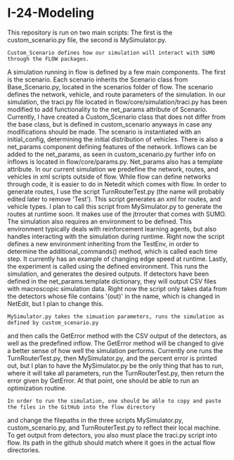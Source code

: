 # I-24-Modeling
This repository is run on two main scripts:
The first is the custom_scenario.py file,
the second is MySimulator.py.

    Custom_Scenario defines how our simulation will interact with SUMO through the FLOW packages.
A simulation running in flow is defined by a few main components. The first is the scenario. Each
scenario inherits the Scenario class from Base_Scenario.py, located in the scenarios folder of flow.
The scenario defines the network, vehicle, and route parameters of the simulation. In our simulation,
the traci.py file located in flow/core/simulation/traci.py has been modified to add functionality to
the net_params attribute of Scenario.
    Currently, I have created a Custom_Scenario class that does not differ from the base class, but
is defined in custom_scenario anyways in case any modifications should be made. The scenario is instantiated
with an initial_config, determining the initial distribution of vehicles. There is also a net_params
component defining features of the network. Inflows can be added to the net_params, as seen in custom_scenario.py
further info on inflows is located in flow/core/params.py.
    Net_params also has a template attribute. In our current simulation we predefine the network, routes,
and vehicles in xml scripts outside of flow. While flow can define networks through code, it is easier
to do in Netedit which comes with flow. In order to generate routes, I use the script TurnRouterTest.py
(the name will probably edited later to remove 'Test'). This script generates an xml for routes, and vehicle 
types. I plan to call this script from MySimulator.py to generate the routes at runtime soon. It makes use 
of the jtrrouter that comes with SUMO.
    The simulation also requires an environment to be defined. This environment typically deals
with reinforcement learning agents, but also handles interacting with the simulation during runtime.
Right now the script defines a new environment inheriting from the TestEnv, in order to determine the
additional_commands() method, which is called each time step. It currently has an example of changing
edge speed at runtime.
    Lastly, the experiment is called using the defined environment. This runs the simulation, and generates the desired outputs.
If detectors have been defined in the net_params.template dictionary, they will output CSV files with
macroscopic simulation data. Right now the script only takes data from the detectors whose file contains
'(out)' in the name, which is changed in NetEdit, but I plan to change this.

    MySimulator.py takes the simuation parameters, runs the simulation as defined by custom_scenario.py
and then calls the GetError method with the CSV output of the detectors, as well as the predefined inflow.
The GetError method will be changed to give a better sense of how well the simulation performs.
    Currently one runs the TurnRouterTest.py, then MySimulator.py, and the percent error is printed out,
but I plan to have the MySimulator.py be the only thing that has to run, where it will take all parameters,
run the TurnRouterTest.py, then return the error given by GetError. At that point, one should be able
to run an optimization routine.

    In order to run the simulation, one should be able to copy and paste the files in the GitHub into the flow directory
and change the filepaths in the three scripts MySimulator.py, custom_scenario.py, and TurnRouterTest.py to
reflect their local machine. To get output from detectors, you also must place the traci.py script into flow.
Its path in the github should match where it goes in the actual flow directories.
